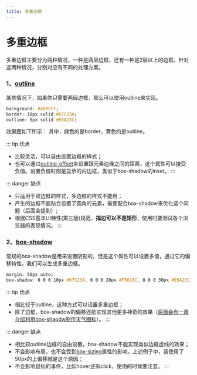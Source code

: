 ```yaml
---
title: 多重边框
---
```


# 多重边框
多重边框主要分为两种情况，一种是两层边框，还有一种是2层以上的边框。针对这两种情况，分别对应有不同的处理方案。

### 1、[outline](https://developer.mozilla.org/en-US/docs/Web/CSS/outline)
某些情况下，如果你只需要两层边框，那么可以使用outline来实现。
```css
background: #409EFF;
border: 10px solid #67C23A;
outline: 5px solid #E6A23C;
```
效果图如下所示：
<demo-1-2 :show="'demo1'"/>
其中，绿色的是border，黄色的是outline。

::: tip 优点
- 比较灵活，可以自由设置边框的样式；
- 也可以通过[outline-offset](https://developer.mozilla.org/en-US/docs/Web/CSS/outline-offset)来设置跟元素边缘之间的距离，这个属性可以接受负值。设置负值时则是显示的内边框，类似于box-shadow的inset。
:::

::: danger 缺点
- 只适用于双边框的样式，多边框的样式不能用；
- 产生的边框不能贴合设置了圆角的元素，需要配合box-shadow来优化这个问题（后面会提到）;
- 根据CSS基本UI特性(第三版)规范，**描边可以不是矩形**，使用时要测试各个浏览器的表现情况。
:::

### 2、[box-shadow](https://developer.mozilla.org/en-US/docs/Web/CSS/box-shadow)
常规的box-shadow是用来设置阴影的，但是这个属性可以设置多值，通过它的偏移特性，我们可以生成多重边框。
```css
margin: 50px auto;
box-shadow: 0 0 0 10px #67C23A, 0 0 0 20px #F56C6C, 0 0 0 30px #E6A23C;
```

<demo-1-2 :show="'demo2'"/>

::: tip 优点
- 相比较于outline，这种方式可以设置多重边框；
- 除了边框，box-shadow的偏移还能实现其他更多神奇的效果（[后面会有一章介绍利用box-shaodw制作天气图标](/views/CSS3Note/201907/15.html)）。
:::

::: danger 缺点
- 相比较outline边框的自由设置，box-shadow不能实现类似边框虚线的效果；
- 不会影响布局，也不会受到[box-sizing](https://developer.mozilla.org/en-US/docs/Web/CSS/box-sizing)属性的影响。上述例子中，我使用了50px的上偏移就是这个原因；
- 不会影响鼠标的事件，比如hover还有click，使用的时候要注意。
:::
